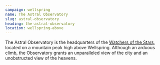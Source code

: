 ```yaml
---
campaign: wellspring
name: The Astral Observatory
slug: astral-observatory
heading: the-astral-observatory
location: wellspring-above
---
```


The Astral Observatory is the headquarters of the [Watchers of the Stars]({{site.baseurl}}/campaigns/wellspring/organizations/watchers-of-the-stars), located on a mountain peak high above Wellspring. Although an arduous climb, the Observatory grants an unparalleled view of the city and an unobstructed view of the heavens.
